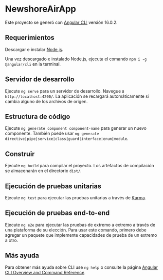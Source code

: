 # NewshoreAirApp

Este proyecto se generó con [Angular CLI](https://github.com/angular/angular-cli) versión 16.0.2.

## Requerimientos

Descargar e instalar [Node.js](https://nodejs.org/es/download).

Una vez descargado e instalado Node.js, ejecuta el comando `npm i -g @angular/cli` en la terminal.

## Servidor de desarrollo

Ejecute `ng serve` para un servidor de desarrollo. Navegue a `http://localhost:4200/`. La aplicación se recargará automáticamente si cambia alguno de los archivos de origen.

## Estructura de código

Ejecute `ng generate component component-name` para generar un nuevo componente. También puede usar `ng generate directive|pipe|service|class|guard|interface|enum|module`.

## Construir

Ejecute `ng build` para compilar el proyecto. Los artefactos de compilación se almacenarán en el directorio `dist/`.

## Ejecución de pruebas unitarias

Ejecute `ng test` para ejecutar las pruebas unitarias a través de [Karma](https://karma-runner.github.io).

## Ejecución de pruebas end-to-end

Ejecute `ng e2e` para ejecutar las pruebas de extremo a extremo a través de una plataforma de su elección. Para usar este comando, primero debe agregar un paquete que implemente capacidades de prueba de un extremo a otro.

## Más ayuda

Para obtener más ayuda sobre CLI use `ng help` o consulte la página [Angular CLI Overview and Command Reference](https://angular.io/cli).
